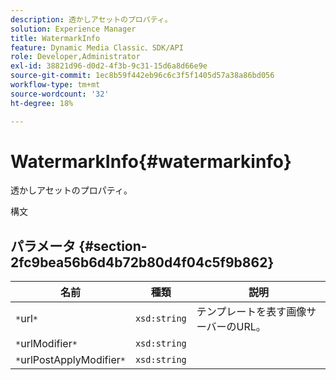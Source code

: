 ```yaml
---
description: 透かしアセットのプロパティ。
solution: Experience Manager
title: WatermarkInfo
feature: Dynamic Media Classic、SDK/API
role: Developer,Administrator
exl-id: 38821d96-d0d2-4f3b-9c31-15d6a8d66e9e
source-git-commit: 1ec8b59f442eb96c6c3f5f1405d57a38a86bd056
workflow-type: tm+mt
source-wordcount: '32'
ht-degree: 18%

---
```


# WatermarkInfo{#watermarkinfo}

透かしアセットのプロパティ。

構文

## パラメータ {#section-2fc9bea56b6d4b72b80d4f04c5f9b862}

| 名前 | 種類 | 説明 |
|---|---|---|
| `*`url`*` | `xsd:string` | テンプレートを表す画像サーバーのURL。 |
| `*`urlModifier`*` | `xsd:string` |  |
| `*`urlPostApplyModifier`*` | `xsd:string` |  |
